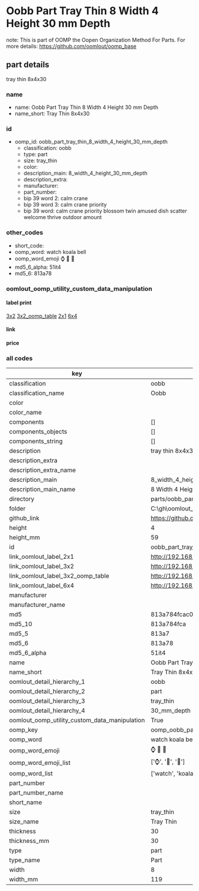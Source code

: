 # Oobb Part Tray Thin 8 Width 4 Height 30 mm Depth  

note: This is part of OOMP the Oopen Organization Method For Parts. For more details: https://github.com/oomlout/oomp_base

##  part details
  



tray thin 8x4x30



### name
* name: Oobb Part Tray Thin 8 Width 4 Height 30 mm Depth
* name_short: Tray Thin 8x4x30 
### id
* oomp_id: oobb_part_tray_thin_8_width_4_height_30_mm_depth
  * classification: oobb
  * type: part
  * size: tray_thin
  * color: 
  * description_main: 8_width_4_height_30_mm_depth
  * description_extra: 
  * manufacturer: 
  * part_number: 
  * bip 39 word 2: calm crane
  * bip 39 word 3: calm crane priority
  * bip 39 word: calm crane priority blossom twin amused dish scatter welcome thrive outdoor amount

### other_codes
* short_code: 
* oomp_word: watch koala bell
* oomp_word_emoji :watch: :koala: :bell:
* md5_6_alpha: 51it4
* md5_6: 813a78






### oomlout_oomp_utility_custom_data_manipulation
#### label print
[3x2](http://192.168.1.245:1112/?label=oomp%2051it4)
[3x2_oomp_table](http://192.168.1.108:1112/?label=oomp%2051it4)
[2x1](http://192.168.1.242:1112/?label=oomp%2051it4)
[6x4](http://192.168.1.55:1112/?label=oomp%2051it4)    

#### link

                              

#### price







### all codes 
| key | value |  
| --- | --- |  
| classification | oobb |  
| classification_name | Oobb |  
| color |  |  
| color_name |  |  
| components | [] |  
| components_objects | [] |  
| components_string | [] |  
| description | tray thin 8x4x30 |  
| description_extra |  |  
| description_extra_name |  |  
| description_main | 8_width_4_height_30_mm_depth |  
| description_main_name | 8 Width 4 Height 30 mm Depth |  
| directory | parts/oobb_part_tray_thin_8_width_4_height_30_mm_depth |  
| folder | C:\gh\oomlout_oobb_version_4_generated_parts\things\oobb_part_tray_thin_8_width_4_height_30_mm_depth |  
| github_link | https://github.com/oomlout/oomlout_oomp_part_src/tree/main/parts/oobb_part_tray_thin_8_width_4_height_30_mm_depth |  
| height | 4 |  
| height_mm | 59 |  
| id | oobb_part_tray_thin_8_width_4_height_30_mm_depth |  
| link_oomlout_label_2x1 | http://192.168.1.242:1112/?label=oomp%2051it4 |  
| link_oomlout_label_3x2 | http://192.168.1.245:1112/?label=oomp%2051it4 |  
| link_oomlout_label_3x2_oomp_table | http://192.168.1.108:1112/?label=oomp%2051it4 |  
| link_oomlout_label_6x4 | http://192.168.1.55:1112/?label=oomp%2051it4 |  
| manufacturer |  |  
| manufacturer_name |  |  
| md5 | 813a784fcac067e420f5b18155cc9104 |  
| md5_10 | 813a784fca |  
| md5_5 | 813a7 |  
| md5_6 | 813a78 |  
| md5_6_alpha | 51it4 |  
| name | Oobb Part Tray Thin 8 Width 4 Height 30 mm Depth |  
| name_short | Tray Thin 8x4x30  |  
| oomlout_detail_hierarchy_1 | oobb |  
| oomlout_detail_hierarchy_2 | part |  
| oomlout_detail_hierarchy_3 | tray_thin |  
| oomlout_detail_hierarchy_4 | 30_mm_depth |  
| oomlout_oomp_utility_custom_data_manipulation | True |  
| oomp_key | oomp_oobb_part_tray_thin_8_width_4_height_30_mm_depth |  
| oomp_word | watch koala bell |  
| oomp_word_emoji | :watch: :koala: :bell: |  
| oomp_word_emoji_list | [':watch:', ':koala:', ':bell:'] |  
| oomp_word_list | ['watch', 'koala', 'bell'] |  
| part_number |  |  
| part_number_name |  |  
| short_name |  |  
| size | tray_thin |  
| size_name | Tray Thin |  
| thickness | 30 |  
| thickness_mm | 30 |  
| type | part |  
| type_name | Part |  
| width | 8 |  
| width_mm | 119 |  
